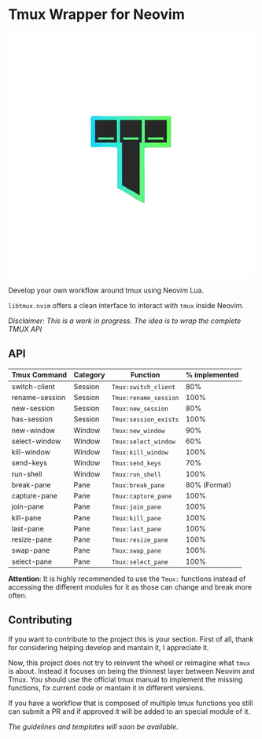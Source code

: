 # Tmux Wrapper for Neovim

![libtmux Logo](./assets/libtmux-logo-nobg-1.png)

Develop your own workflow around tmux using Neovim Lua. 

`libtmux.nvim` offers a clean interface to interact with `tmux` inside Neovim.


*Disclaimer: This is a work in progress. The idea is to wrap the complete TMUX API*

## API

| Tmux Command   | Category | Function              | % implemented |
|----------------|----------|-----------------------|---------------|
| switch-client  | Session  | `Tmux:switch_client`  | 80%           |
| rename-session | Session  | `Tmux:rename_session` | 100%          |
| new-session    | Session  | `Tmux:new_session`    | 80%              |
| has-session    | Session  | `Tmux:session_exists` | 100%              |
| new-window     | Window   | `Tmux:new_window`     |  90%             |
| select-window  | Window   | `Tmux:select_window`  | 60%           |
| kill-window    | Window   | `Tmux:kill_window`    | 100%          |
| send-keys      | Window   | `Tmux:send_keys`      | 70%           |
| run-shell      | Window   | `Tmux:run_shell`      | 100%          |
| break-pane     | Pane     | `Tmux:break_pane`     | 80% (Format)  |
| capture-pane   | Pane     | `Tmux:capture_pane`   | 100%          |
| join-pane      | Pane     | `Tmux:join_pane`      | 100%          |
| kill-pane      | Pane     | `Tmux:kill_pane`      | 100%          |
| last-pane      | Pane     | `Tmux:last_pane`      | 100%          |
| resize-pane    | Pane     | `Tmux:resize_pane`    | 100%          |
| swap-pane      | Pane     | `Tmux:swap_pane`      | 100%          |
| select-pane    | Pane     | `Tmux:select_pane`    | 100%          |


**Attention**: It is highly recommended to use the `Tmux:` functions instead of accessing the different modules for it as those can change and break more often. 



## Contributing

If you want to contribute to the project this is your section.
First of all, thank for considering helping develop and mantain it, I appreciate it.

Now, this project does not try to reinvent the wheel or reimagine what `tmux` is about. Instead it focuses on being the thinnest layer between Neovim and Tmux.  You should use the official tmux manual to implement the missing functions, fix current code or mantain it in different versions.

If you have a workflow that is composed of multiple tmux functions you still can submit a PR and if approved it will be added to an special module of it.

*The guidelines and templates will soon be available.*



